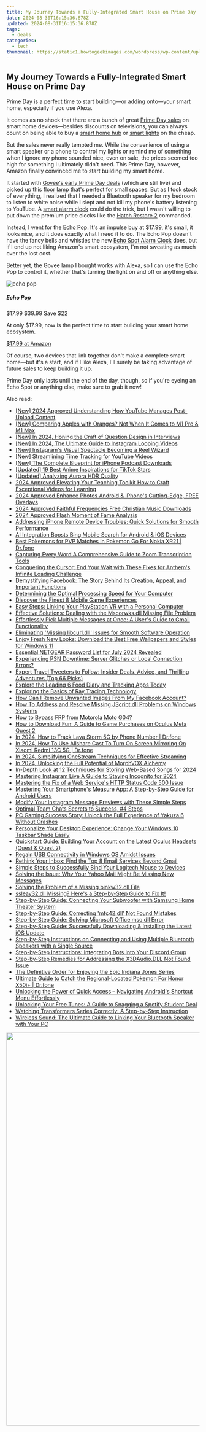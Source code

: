 ```yaml
---
title: My Journey Towards a Fully-Integrated Smart House on Prime Day
date: 2024-08-30T16:15:36.878Z
updated: 2024-08-31T16:15:36.878Z
tags:
  - deals
categories:
  - tech
thumbnail: https://static1.howtogeekimages.com/wordpress/wp-content/uploads/2024/07/53852762333_d14cd2a2f4_o.jpg
---
```


## My Journey Towards a Fully-Integrated Smart House on Prime Day

Prime Day is a perfect time to start building—or adding onto—your smart home, especially if you use Alexa.

 It comes as no shock that there are a bunch of great [Prime Day sales](https://unlock-android.techidaily.com/in-2024-still-using-pattern-locks-with-xiaomi-redmi-12-5g-tips-tricks-and-helpful-advice-by-drfone-android/) on smart home devices—besides discounts on televisions, you can always count on being able to buy a [smart home hub](https://screen-mirror.techidaily.com/in-2024-8-best-apps-for-screen-mirroring-vivo-y100i-pc-drfone-by-drfone-android/) or [smart lights](https://fox-that.techidaily.com/1721479062545-experiencing-wi-fi-woes-let-us-show-you-how-to-connect-your-iphone-to-any-computer/) on the cheap.

 But the sales never really tempted me. While the convenience of using a smart speaker or a phone to control my lights or remind me of something when I ignore my phone sounded nice, even on sale, the prices seemed too high for something I ultimately didn't need. This Prime Day, however, Amazon finally convinced me to start building my smart home.

 It started with [Govee's early Prime Day deals](https://facebook-video-files.techidaily.com/updated-digital-expansion-social-story-downloader-for-2024/) (which are still live) and picked up this [floor lamp](https://www.amazon.com/gp/aw/d/B099WTN2TR?tag=htgprimedaysite-20) that's perfect for small spaces. But as I took stock of everything, I realized that I needed a Bluetooth speaker for my bedroom to listen to white noise while I slept and not kill my phone's battery listening to YouTube. A [smart alarm clock](https://facebook-video-files.techidaily.com/updated-step-by-step-guide-to-personalize-and-change-video-covers-on-facebook-for-2024/) could do the trick, but I wasn't willing to put down the premium price clocks like the [Hatch Restore 2](https://www.amazon.com/dp/B0C5S7K1JK?tag=htgprimedaysite-20) commanded.

 Instead, I went for the [Echo Pop](https://www.amazon.com/Introducing-sound-compact-speaker-Lavender/dp/B09ZXJDSL5?tag=htgprimedaysite-20). It's an impulse buy at $17.99, it's small, it looks nice, and it does exactly what I need it to do. The Echo Pop doesn't have the fancy bells and whistles the new [Echo Spot Alarm Clock](https://www.amazon.com/dp/B0BFCBKXWL?tag=htgprimedaysite-20) does, but if I end up not liking Amazon's smart ecosystem, I'm not sweating as much over the lost cost.

 Better yet, the Govee lamp I bought works with Alexa, so I can use the Echo Pop to control it, whether that's turning the light on and off or anything else. 

![echo pop](https://static1.howtogeekimages.com/wordpress/wp-content/uploads/2023/10/echo-pop.png) 

#####  Echo Pop

$17.99 $39.99 Save $22 

At only $17.99, now is the perfect time to start building your smart home ecosystem.

[$17.99 at Amazon](https://www.amazon.com/Introducing-sound-compact-speaker-Lavender/dp/B09ZXJDSL5?tag=htgprimedaysite-20) 

 Of course, two devices that link together don't make a complete smart home—but it's a start, and if I like Alexa, I'll surely be taking advantage of future sales to keep building it up.

 Prime Day only lasts until the end of the day, though, so if you're eyeing an Echo Spot or anything else, make sure to grab it now!

<ins class="adsbygoogle"
     style="display:block"
     data-ad-format="autorelaxed"
     data-ad-client="ca-pub-7571918770474297"
     data-ad-slot="1223367746"></ins>



<ins class="adsbygoogle"
     style="display:block"
     data-ad-client="ca-pub-7571918770474297"
     data-ad-slot="8358498916"
     data-ad-format="auto"
     data-full-width-responsive="true"></ins>

<span class="atpl-alsoreadstyle">Also read:</span>
<div><ul>
<li><a href="https://youtube-blog.techidaily.com/024-approved-understanding-how-youtube-manages-post-upload-content/"><u>[New] 2024 Approved  Understanding How YouTube Manages Post-Upload Content</u></a></li>
<li><a href="https://vp-tips.techidaily.com/new-comparing-apples-with-oranges-not-when-it-comes-to-m1-pro-and-m1-max/"><u>[New] Comparing Apples with Oranges? Not When It Comes to M1 Pro & M1 Max</u></a></li>
<li><a href="https://fox-direct.techidaily.com/new-in-2024-honing-the-craft-of-question-design-in-interviews/"><u>[New] In 2024, Honing the Craft of Question Design in Interviews</u></a></li>
<li><a href="https://instagram-video-recordings.techidaily.com/new-in-2024-the-ultimate-guide-to-instagram-looping-videos/"><u>[New] In 2024, The Ultimate Guide to Instagram Looping Videos</u></a></li>
<li><a href="https://instagram-video-files.techidaily.com/new-instagrams-visual-spectacle-becoming-a-reel-wizard/"><u>[New] Instagram's Visual Spectacle  Becoming a Reel Wizard</u></a></li>
<li><a href="https://some-guidance.techidaily.com/new-streamlining-time-tracking-for-youtube-videos/"><u>[New] Streamlining Time Tracking for YouTube Videos</u></a></li>
<li><a href="https://fox-hovers.techidaily.com/new-the-complete-blueprint-for-iphone-podcast-downloads/"><u>[New] The Complete Blueprint for iPhone Podcast Downloads</u></a></li>
<li><a href="https://tiktok-clips.techidaily.com/updated-19-best-anime-inspirations-for-tiktok-stars/"><u>[Updated] 19 Best Anime Inspirations for TikTok Stars</u></a></li>
<li><a href="https://fox-blue.techidaily.com/updated-analyzing-aurora-hdr-quality/"><u>[Updated] Analyzing Aurora HDR Quality</u></a></li>
<li><a href="https://youtube-zero.techidaily.com/approved-elevating-your-teaching-toolkit-how-to-craft-exceptional-videos-for-learning/"><u>2024 Approved  Elevating Your Teaching Toolkit  How to Craft Exceptional Videos for Learning</u></a></li>
<li><a href="https://fox-blue.techidaily.com/2024-approved-enhance-photos-android-and-iphones-cutting-edge-free-overlays/"><u>2024 Approved  Enhance Photos  Android & iPhone's Cutting-Edge, FREE Overlays</u></a></li>
<li><a href="https://some-techniques.techidaily.com/2024-approved-faithful-frequencies-free-christian-music-downloads/"><u>2024 Approved  Faithful Frequencies  Free Christian Music Downloads</u></a></li>
<li><a href="https://vimeo-videos.techidaily.com/2024-approved-flash-moment-of-fame-analysis/"><u>2024 Approved  Flash Moment of Fame Analysis</u></a></li>
<li><a href="https://tech-recovery.techidaily.com/addressing-iphone-remote-device-troubles-quick-solutions-for-smooth-performance/"><u>Addressing iPhone Remote Device Troubles: Quick Solutions for Smooth Performance</u></a></li>
<li><a href="https://tech-hub.techidaily.com/1721814779498-ai-integration-boosts-bing-mobile-search-for-android-and-ios-devices/"><u>AI Integration Boosts Bing Mobile Search for Android & iOS Devices</u></a></li>
<li><a href="https://android-pokemon-go.techidaily.com/best-pokemons-for-pvp-matches-in-pokemon-go-for-nokia-xr21-drfone-by-drfone-virtual-android/"><u>Best Pokemons for PVP Matches in Pokemon Go For Nokia XR21 | Dr.fone</u></a></li>
<li><a href="https://video-capture.techidaily.com/capturing-every-word-a-comprehensive-guide-to-zoom-transcription-tools/"><u>Capturing Every Word  A Comprehensive Guide to Zoom Transcription Tools</u></a></li>
<li><a href="https://program-issues.techidaily.com/conquering-the-cursor-end-your-wait-with-these-fixes-for-anthems-infinite-loading-challenge/"><u>Conquering the Cursor: End Your Wait with These Fixes for Anthem's Infinite Loading Challenge</u></a></li>
<li><a href="https://tech-recovery.techidaily.com/demystifying-facebook-the-story-behind-its-creation-appeal-and-important-functions/"><u>Demystifying Facebook: The Story Behind Its Creation, Appeal, and Important Functions</u></a></li>
<li><a href="https://tech-recovery.techidaily.com/determining-the-optimal-processing-speed-for-your-computer/"><u>Determining the Optimal Processing Speed for Your Computer</u></a></li>
<li><a href="https://tech-recovery.techidaily.com/discover-the-finest-8-mobile-game-experiences/"><u>Discover the Finest 8 Mobile Game Experiences</u></a></li>
<li><a href="https://tech-recovery.techidaily.com/easy-steps-linking-your-playstation-vr-with-a-personal-computer/"><u>Easy Steps: Linking Your PlayStation VR with a Personal Computer</u></a></li>
<li><a href="https://tech-recovery.techidaily.com/effective-solutions-dealing-with-the-mscorwksdll-missing-file-problem/"><u>Effective Solutions: Dealing with the Mscorwks.dll Missing File Problem</u></a></li>
<li><a href="https://tech-recovery.techidaily.com/effortlessly-pick-multiple-messages-at-once-a-users-guide-to-gmail-functionality/"><u>Effortlessly Pick Multiple Messages at Once: A User's Guide to Gmail Functionality</u></a></li>
<li><a href="https://tech-recovery.techidaily.com/eliminating-missing-libcurldll-issues-for-smooth-software-operation/"><u>Eliminating 'Missing libcurl.dll' Issues for Smooth Software Operation</u></a></li>
<li><a href="https://tech-recovery.techidaily.com/enjoy-fresh-new-looks-download-the-best-free-wallpapers-and-styles-for-windows-11/"><u>Enjoy Fresh New Looks: Download the Best Free Wallpapers and Styles for Windows 11</u></a></li>
<li><a href="https://tech-recovery.techidaily.com/essential-netgear-password-list-for-july-2024-revealed/"><u>Essential NETGEAR Password List for July 2024 Revealed</u></a></li>
<li><a href="https://tech-recovery.techidaily.com/experiencing-psn-downtime-server-glitches-or-local-connection-errors/"><u>Experiencing PSN Downtime: Server Glitches or Local Connection Errors?</u></a></li>
<li><a href="https://tech-recovery.techidaily.com/expert-travel-tweeters-to-follow-insider-deals-advice-and-thrilling-adventures-top-66-picks/"><u>Expert Travel Tweeters to Follow: Insider Deals, Advice, and Thrilling Adventures (Top 66 Picks)</u></a></li>
<li><a href="https://tech-recovery.techidaily.com/explore-the-leading-6-food-diary-and-tracking-apps-today/"><u>Explore the Leading 6 Food Diary and Tracking Apps Today</u></a></li>
<li><a href="https://tech-recovery.techidaily.com/exploring-the-basics-of-ray-tracing-technology/"><u>Exploring the Basics of Ray Tracing Technology</u></a></li>
<li><a href="https://tech-recovery.techidaily.com/how-can-i-remove-unwanted-images-from-my-facebook-account/"><u>How Can I Remove Unwanted Images From My Facebook Account?</u></a></li>
<li><a href="https://tech-recovery.techidaily.com/1722858387971-how-to-address-and-resolve-missing-jscriptdll-problems-on-windows-systems/"><u>How To Address and Resolve Missing JScript.dll Problems on Windows Systems</u></a></li>
<li><a href="https://android-frp.techidaily.com/how-to-bypass-frp-from-motorola-moto-g04-by-drfone-android/"><u>How to Bypass FRP from Motorola Moto G04?</u></a></li>
<li><a href="https://tech-recovery.techidaily.com/how-to-download-fun-a-guide-to-game-purchases-on-oculus-meta-quest-2/"><u>How to Download Fun: A Guide to Game Purchases on Oculus Meta Quest 2</u></a></li>
<li><a href="https://android-location-track.techidaily.com/in-2024-how-to-track-lava-storm-5g-by-phone-number-drfone-by-drfone-virtual-android/"><u>In 2024, How to Track Lava Storm 5G by Phone Number | Dr.fone</u></a></li>
<li><a href="https://screen-mirror.techidaily.com/in-2024-how-to-use-allshare-cast-to-turn-on-screen-mirroring-on-xiaomi-redmi-13c-5g-drfone-by-drfone-android/"><u>In 2024, How To Use Allshare Cast To Turn On Screen Mirroring On Xiaomi Redmi 13C 5G | Dr.fone</u></a></li>
<li><a href="https://extra-skills.techidaily.com/in-2024-simplifying-onestream-techniques-for-effective-streaming/"><u>In 2024, Simplifying OneStream Techniques for Effective Streaming</u></a></li>
<li><a href="https://some-approaches.techidaily.com/in-2024-unlocking-the-full-potential-of-morphvox-alchemy/"><u>In 2024, Unlocking the Full Potential of MorphVOX Alchemy</u></a></li>
<li><a href="https://some-techniques.techidaily.com/in-depth-look-at-12-techniques-for-storing-web-based-songs-for-2024/"><u>In-Depth Look at 12 Techniques for Storing Web-Based Songs for 2024</u></a></li>
<li><a href="https://extra-guidance.techidaily.com/mastering-instagram-live-a-guide-to-staying-incognito-for-2024/"><u>Mastering Instagram Live  A Guide to Staying Incognito for 2024</u></a></li>
<li><a href="https://tech-recovery.techidaily.com/mastering-the-fix-of-a-web-services-http-status-code-500-issue/"><u>Mastering the Fix of a Web Service's HTTP Status Code 500 Issue</u></a></li>
<li><a href="https://tech-recovery.techidaily.com/mastering-your-smartphones-measure-app-a-step-by-step-guide-for-android-users/"><u>Mastering Your Smartphone's Measure App: A Step-by-Step Guide for Android Users</u></a></li>
<li><a href="https://tech-recovery.techidaily.com/modify-your-instagram-message-previews-with-these-simple-steps/"><u>Modify Your Instagram Message Previews with These Simple Steps</u></a></li>
<li><a href="https://screen-sharing-recording.techidaily.com/optimal-team-chats-secrets-to-success-4-steps/"><u>Optimal Team Chats  Secrets to Success, #4 Steps</u></a></li>
<li><a href="https://win-able.techidaily.com/pc-gaming-success-story-unlock-the-full-experience-of-yakuza-6-without-crashes/"><u>PC Gaming Success Story: Unlock the Full Experience of Yakuza 6 Without Crashes</u></a></li>
<li><a href="https://tech-recovery.techidaily.com/personalize-your-desktop-experience-change-your-windows-10-taskbar-shade-easily/"><u>Personalize Your Desktop Experience: Change Your Windows 10 Taskbar Shade Easily</u></a></li>
<li><a href="https://tech-recovery.techidaily.com/quickstart-guide-building-your-account-on-the-latest-oculus-headsets-quest-and-quest-2/"><u>Quickstart Guide: Building Your Account on the Latest Oculus Headsets (Quest & Quest 2)</u></a></li>
<li><a href="https://windows11.techidaily.com/regain-usb-connectivity-in-windows-os-amidst-issues/"><u>Regain USB Connectivity in Windows OS Amidst Issues</u></a></li>
<li><a href="https://tech-recovery.techidaily.com/rethink-your-inbox-find-the-top-8-email-services-beyond-gmail/"><u>Rethink Your Inbox: Find the Top 8 Email Services Beyond Gmail</u></a></li>
<li><a href="https://tech-recovery.techidaily.com/simple-steps-to-successfully-bind-your-logitech-mouse-to-devices/"><u>Simple Steps to Successfully Bind Your Logitech Mouse to Devices</u></a></li>
<li><a href="https://tech-recovery.techidaily.com/solving-the-issue-why-your-yahoo-mail-might-be-missing-new-messages/"><u>Solving the Issue: Why Your Yahoo Mail Might Be Missing New Messages</u></a></li>
<li><a href="https://tech-recovery.techidaily.com/solving-the-problem-of-a-missing-binkw32dll-file/"><u>Solving the Problem of a Missing binkw32.dll File</u></a></li>
<li><a href="https://tech-recovery.techidaily.com/1722873704064-ssleay32dll-missing-heres-a-step-by-step-guide-to-fix-it/"><u>ssleay32.dll Missing? Here's a Step-by-Step Guide to Fix It!</u></a></li>
<li><a href="https://tech-recovery.techidaily.com/step-by-step-guide-connecting-your-subwoofer-with-samsung-home-theater-system/"><u>Step-by-Step Guide: Connecting Your Subwoofer with Samsung Home Theater System</u></a></li>
<li><a href="https://tech-recovery.techidaily.com/step-by-step-guide-correcting-mfc42dll-not-found-mistakes/"><u>Step-by-Step Guide: Correcting 'mfc42.dll' Not Found Mistakes</u></a></li>
<li><a href="https://tech-recovery.techidaily.com/step-by-step-guide-solving-microsoft-office-msodll-error/"><u>Step-by-Step Guide: Solving Microsoft Office mso.dll Error</u></a></li>
<li><a href="https://tech-recovery.techidaily.com/step-by-step-guide-successfully-downloading-and-installing-the-latest-ios-update/"><u>Step-by-Step Guide: Successfully Downloading & Installing the Latest iOS Update</u></a></li>
<li><a href="https://tech-recovery.techidaily.com/step-by-step-instructions-on-connecting-and-using-multiple-bluetooth-speakers-with-a-single-source/"><u>Step-by-Step Instructions on Connecting and Using Multiple Bluetooth Speakers with a Single Source</u></a></li>
<li><a href="https://tech-recovery.techidaily.com/step-by-step-instructions-integrating-bots-into-your-discord-group/"><u>Step-by-Step Instructions: Integrating Bots Into Your Discord Group</u></a></li>
<li><a href="https://tech-recovery.techidaily.com/step-by-step-remedies-for-addressing-the-x3daudiodll-not-found-issue/"><u>Step-by-Step Remedies for Addressing the X3DAudio.DLL Not Found Issue</u></a></li>
<li><a href="https://tech-recovery.techidaily.com/the-definitive-order-for-enjoying-the-epic-indiana-jones-series/"><u>The Definitive Order for Enjoying the Epic Indiana Jones Series</u></a></li>
<li><a href="https://pokemon-go-android.techidaily.com/ultimate-guide-to-catch-the-regional-located-pokemon-for-honor-x50iplus-drfone-by-drfone-virtual-android/"><u>Ultimate Guide to Catch the Regional-Located Pokemon For Honor X50i+ | Dr.fone</u></a></li>
<li><a href="https://tech-recovery.techidaily.com/unlocking-the-power-of-quick-access-navigating-androids-shortcut-menu-effortlessly/"><u>Unlocking the Power of Quick Access – Navigating Android's Shortcut Menu Effortlessly</u></a></li>
<li><a href="https://tech-recovery.techidaily.com/unlocking-your-free-tunes-a-guide-to-snagging-a-spotify-student-deal/"><u>Unlocking Your Free Tunes: A Guide to Snagging a Spotify Student Deal</u></a></li>
<li><a href="https://tech-recovery.techidaily.com/watching-transformers-series-correctly-a-step-by-step-instruction/"><u>Watching Transformers Series Correctly: A Step-by-Step Instruction</u></a></li>
<li><a href="https://tech-recovery.techidaily.com/wireless-sound-the-ultimate-guide-to-linking-your-bluetooth-speaker-with-your-pc/"><u>Wireless Sound: The Ultimate Guide to Linking Your Bluetooth Speaker with Your PC</u></a></li>
</ul></div>

<!-- affiliate ads begin -->
<a href="https://ephamedtechinc.pxf.io/c/5597632/2095385/26400" target="_top" id="2095385"><img src="//a.impactradius-go.com/display-ad/26400-2095385" border="0" alt="" width="1024" height="1024"/></a><img height="0" width="0" src="https://imp.pxf.io/i/5597632/2095385/26400" style="position:absolute;visibility:hidden;" border="0" />
<!-- affiliate ads end -->